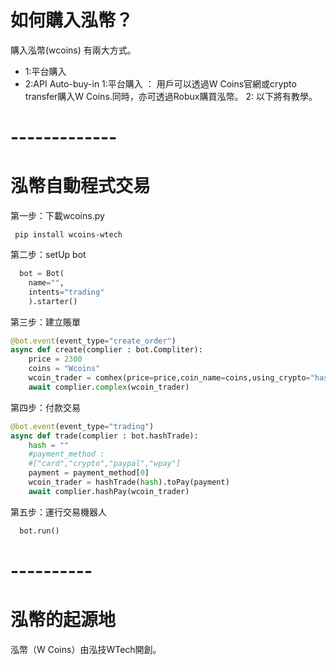 # 如何購入泓幣？
購入泓幣(wcoins) 有兩大方式。
 - 1:平台購入
 - 2:API Auto-buy-in
1:平台購入 ：
用戶可以透過W Coins官網或crypto transfer購入W Coins.同時，亦可透過Robux購買泓幣。
2:
以下將有教學。


# -------------
# 泓幣自動程式交易

第一步：下載wcoins.py
```
 pip install wcoins-wtech
```
第二步：setUp bot
``` python
  bot = Bot(
    name="",
    intents="trading"
    ).starter()
```
第三步：建立賬單
``` python
@bot.event(event_type="create_order")
async def create(complier : bot.Compliter):
    price = 2300
    coins = "Wcoins"
    wcoin_trader = comhex(price=price,coin_name=coins,using_crypto="hash-function")
    await complier.complex(wcoin_trader)
```
第四步：付款交易
``` python
@bot.event(event_type="trading")
async def trade(complier : bot.hashTrade):
    hash = ""
    #payment_method :
    #["card","crypto","paypal","wpay"]
    payment = payment_method[0]
    wcoin_trader = hashTrade(hash).toPay(payment)
    await complier.hashPay(wcoin_trader)
```
第五步：運行交易機器人
``` python
  bot.run()
```

# ----------
# 泓幣的起源地
泓幣（W Coins）由泓技WTech開創。
